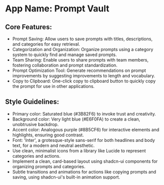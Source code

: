 # **App Name**: Prompt Vault

## Core Features:

- Prompt Saving: Allow users to save prompts with titles, descriptions, and categories for easy retrieval.
- Categorization and Organization: Organize prompts using a category system to quickly find and manage saved prompts.
- Team Sharing: Enable users to share prompts with team members, fostering collaboration and prompt standardization.
- Prompt Optimization Tool: Generate recommendations on prompt improvements by suggesting improvements to length and vocabulary.
- Copy to Clipboard: One-click copy to clipboard button to quickly copy the prompt for use in other applications.

## Style Guidelines:

- Primary color: Saturated blue (#3B82F6) to invoke trust and creativity.
- Background color: Very light blue (#E6F0FA) to create a clean, unobtrusive backdrop.
- Accent color: Analogous purple (#8B5CF6) for interactive elements and highlights, ensuring good contrast.
- Font: 'Inter', a grotesque-style sans-serif for both headlines and body text, for a modern and neutral aesthetic.
- Use clean, minimalist icons from a library like Lucide to represent categories and actions.
- Implement a clean, card-based layout using shadcn-ui components for organizing prompts and categories.
- Subtle transitions and animations for actions like copying prompts and saving, using shadcn-ui's built-in animation support.
